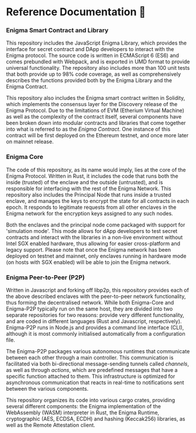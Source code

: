 ﻿# Reference Documentation 📖


### Enigma Smart Contract and Library
This repository includes the JavaScript Enigma Library, which provides the interface for secret contract and DApp developers to interact with the Enigma protocol. The source code is written in ECMAScript 6 (ES6) and comes prebundled with Webpack, and is exported in UMD format to provide universal functionality. The repository also includes more than 100 unit tests that both provide up to 98% code coverage, as well as comprehensively describes the functions provided both by the Enigma Library and the Enigma Contract.

This repository also includes the Enigma smart contract written in Solidity, which implements the consensus layer for the Discovery release of the Enigma Protocol. Due to the limitations of EVM (Etherium Virtual Machine) as well as the complexity of the contract itself, several components have been broken down into modular contracts and libraries that come together into what is referred to as the *Enigma Contract*.  One instance of this contract will be first deployed on the Ethereum testnet, and once more later on mainnet release.

### Enigma Core
The code of this repository, as its name would imply, lies at the core of the Enigma Protocol. Written in Rust, it includes the code that runs both the inside (trusted) of the enclave and the outside (untrusted), and is responsible for interfacing with the rest of the Enigma Network. This repository also includes the Principal Node that runs inside a trusted enclave, and manages the keys to encrypt the state for all contracts in each epoch. It responds to legitimate requests from all other enclaves in the Enigma network for the encryption keys assigned to any such nodes. 

Both the enclaves and the principal node come packaged with support for 'simulation mode'. This mode allows for dApp developers to test secret contracts and interact with the libraries in a non-live environment without Intel SGX enabled hardware, thus allowing for easier cross-platform and legacy support. Please note that once the Enigma network has been deployed on testnet and mainnet, only enclaves running in hardware mode (on hosts with SGX enabled) will be able to join the Enigma network.

### Enigma Peer-to-Peer (P2P)
Written in Javascript and forking off libp2p, this repository provides each of the above described enclaves with the peer-to-peer network functionality, thus forming the decentralised network. While both Enigma-Core and Enigma-P2P typically run on the same host, they are divided into two separate repositories for two reasons: provide very different functionality, and are coded in different languages (Rust and Javascript, respectively). Enigma-P2P runs in Node.js and provides a command line interface (CLI), although it is most commonly initialised automatically from a configuration file.

The Enigma-P2P packages various autonomous runtimes that communicate between each other through a main controller. This communication is facilitated via both bi-directional message-sending tunnels called *channels*, as well as through *actions*, which are predefined messages that have a specific function attached to them. This infrastructure is optimized for asynchronous communication that reacts in real-time to notifications sent between the various components.

This repository organizes its code into various cargo crates, providing several different components: the Enigma implementation of the WebAssembly (WASM) interpreter in Rust, the Enigma Runtime, cryptographic (AES, ECDSA, ECDH) and hashing (Keccak256) libraries, as well as the Remote Attestation client.

